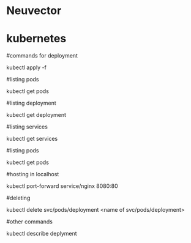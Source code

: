 # Neuvector
# kubernetes

#commands for deployment

kubectl apply -f <filename>


#listing pods 

kubectl get pods 

#listing deployment

kubectl get deployment

#listing services

kubectl get services

#listing pods

kubectl get pods

#hosting in localhost

kubectl port-forward service/nginx 8080:80

#deleting

kubectl delete svc/pods/deployment  <name of svc/pods/deployment>

#other commands

kubectl describe deplyment <name of deploymemt>

